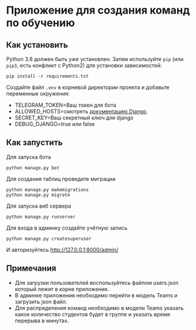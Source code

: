 # Приложение для создания команд по обучению

## Как установить

Python 3.8 должен быть уже установлен.
Затем используйте `pip` (или `pip3`, есть конфликт с Python2) для установки зависимостей:
```
pip install -r requirements.txt
```

Создайте файл `.env` в корневой директории проекта и добавьте переменные окружения:


-   TELEGRAM_TOKEN=Ваш токен для бота
-   ALLOWED_HOSTS=смотреть [документацию Django](https://docs.djangoproject.com/en/3.1/ref/settings/#allowed-hosts).
-   SECRET_KEY=Ваш секретный ключ для django
-   DEBUG_DJANGO=true или false


## Как запустить
Для запуска бота
```
python manage.py bot
```
Для создания таблиц проведите миграции
```
python manage.py makemigrations
python manage.py migrate
```
Для запуска веб сервера
```
python manage.py runserver
```
Для входа в админку создайте учётную запись
```
python manage.py createsuperuser
```
И авторизуйтесь http://127.0.0.1:8000/admin/

## Примечания
- Для загрузки пользователей воспользуйтесь файлом users.json который лежит в корне приложения.
- В админке приложения необходимо перейти в модель Teams и загрузить json файл.
- Для распределения команд необходимо в модели Teams указать какое количество студентов будет в группе и указать время перерыва в минутах.
